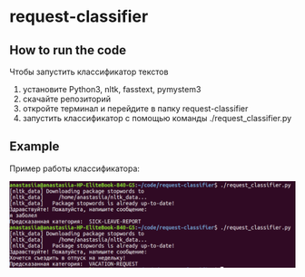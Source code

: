 # request-classifier

## How to run the code
Чтобы запустить классификатор текстов

1. установите Python3, nltk, fasstext, pymystem3
2. скачайте репозиторий
3. откройте терминал и перейдите в папку request-classifier
4. запустить классификатор с помощью команды ./request_classifier.py

## Example
Пример работы классификатора:

![Пример работы классификатора:](images/example.png)
